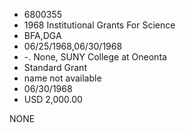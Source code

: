 * 6800355
* 1968 Institutional Grants For Science
* BFA,DGA
* 06/25/1968,06/30/1968
* -. None, SUNY College at Oneonta
* Standard Grant
*   name not available
* 06/30/1968
* USD 2,000.00

NONE